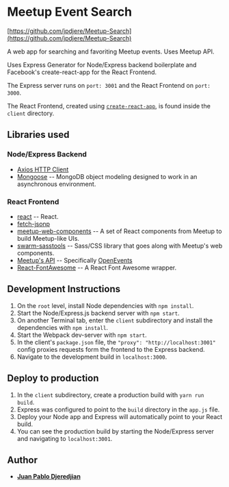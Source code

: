 # Meetup Event Search

[https://github.com/jpdjere/Meetup-Search](https://github.com/jpdjere/Meetup-Search)

A web app for searching and favoriting Meetup events. Uses Meetup API.

Uses Express Generator for Node/Express backend boilerplate and Facebook's create-react-app for the React Frontend.

The Express server runs on `port: 3001` and the React Frontend on `port: 3000`.

The React Frontend, created using [`create-react-app`](https://github.com/facebook/create-react-app), is found inside the `client` directory.

## Libraries used

### Node/Express Backend

* [Axios HTTP Client](https://github.com/axios/axios)
* [Mongoose](https://github.com/Automattic/mongoose) -- MongoDB object modeling designed to work in an asynchronous environment.

### React Frontend

* [react](https://facebook.github.io/react/) -- React.
* [fetch-jsonp](https://github.com/camsong/fetch-jsonp)
* [meetup-web-components](https://github.com/meetup/meetup-web-components) -- A set of React components from Meetup to build Meetup-like UIs.
* [swarm-sasstools](https://meetup.github.io/swarm-sasstools/seldon/doc.html) -- Sass/CSS library that goes along with Meetup's web components.
* [Meetup's API](https://www.meetup.com/meetup_api/) -- Specifically [OpenEvents](https://www.meetup.com/meetup_api/docs/2/open_events/)
* [React-FontAwesome](https://github.com/danawoodman/react-fontawesome) -- A React Font Awesome wrapper.

## Development Instructions

1. On the `root` level, install Node dependencies with `npm install`.
1. Start the Node/Express.js backend server with `npm start`.
1. On another Terminal tab, enter the `client` subdirectory and install the dependencies with `npm install`.
1. Start the Webpack dev-server with `npm start`.
1. In the client's `package.json` file, the `"proxy": "http://localhost:3001"` config proxies requests form the frontend to the Express backend.
1. Navigate to the development build in `localhost:3000`.

## Deploy to production

1. In the `client` subdirectory, create a production build with `yarn run build`.
1. Express was configured to point to the `build` directory in the `app.js` file.
1. Deploy your Node app and Express will automatically point to your React build.
1. You can see the production build by starting the Node/Express server and navigating to `localhost:3001`.

## Author

* [**Juan Pablo Djeredjian**](https://github.com/jpdjere)
